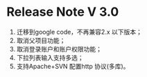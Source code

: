 # Release Note V 3.0 #

  1. 迁移到google code，不再兼容2.x 以下版本；
  1. 取消父项目功能；
  1. 取消登录账户和账户权限功能；
  1. 下拉列表输入支持多选；
  1. 支持Apache+SVN 配置http 协议(多库)。